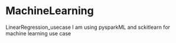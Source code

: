 # MachineLearning
LinearRegression_usecase
I am using pysparkML and sckitlearn for machine learning use case 
